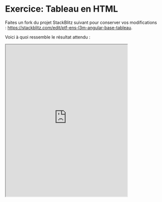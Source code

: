 # Exercice: Tableau en HTML

Faites un fork du projet StackBlitz suivant pour conserver vos modifications : https://stackblitz.com/edit/ptf-ens-l3m-angular-base-tableau.

Voici à quoi ressemble le résultat attendu :

<iframe src="https://alexdmr.github.io/l3m-exo-ptf-ens-angular-tableau/" height="500" width="400" frameborder="1"></iframe>
